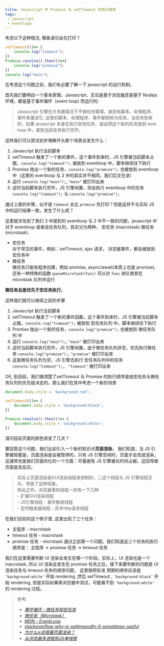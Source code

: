```yaml
---
title: Javascript 中 Promise 与 setTimeout 的执行顺序
tags: 
 - javascript
 - eventloop
---
```


考虑以下这种情况, 哪条语句会先打印？

```javascript
setTimeout(()=> {
    console.log("timeout");
})
Promise.resolve().then(()=>{
    console.log("promise");
})
console.log("main");
```

在考虑这个问题之前，我们有必要了解一下 javascript 的运行机制。  

首先我们要明白一个基本原理，Javascript，无论是基于浏览器还是基于 Nodejs 环境，都是基于事件循环（event loop) 而运行的:  
> Javascript 引擎在大多数情况下不做任何事情，直到有脚本、处理程序、事件来激活它, 这里的脚本、处理程序、事件都统称为任务，当任务到来时，如果 javascript 本身在执行其他任务，就会把这个新的任务放到 evet loop 中，直到当前任务执行完毕。  

这样我们可以尝试初步理解开头那个场景会发生什么：

 1. Javascript 执行当前脚本
 2. setTimeout 触发了一个新的事件，这个事件到来时，JS 引擎被当前脚本占据，`console.log("timeout");` 被放到 eventloop 中，脚本继续往下执行
 3. Promise 抛出一个新的任务，`console.log("promise");` 也被放到 eventloop 中（这里的 eventloop 与 2 中的其实并不相同，我们后文在讲）
 4. 运行 `console.log("main");`, `"main"` 被打印出来
 5. 这时当前脚本执行完毕，JS 引擎闲置，则会执行 eventloop 中的任务 `console.log("timeout");` 与 `console.log("promise");`

通过上面的步骤，似乎是 `timeout` 会比 `promise` 先打印？但是这并不与实际 JS 中的运行结果一致，发生了什么呢？

这里就涉及到了我们 3 中提到的 eventloop 与 2 中不一致的问题，javascript 中对于 eventloop 或者说任务队列，其实分为两种，  宏任务 (macrotask) 微任务(microtask).

- 宏任务  
   对于常见的事件，例如：setTimeout, ajax 请求， 浏览器事件，都会被放到宏任务中
- 微任务  
   微任务只能有程序创建，例如 promise, async/await(本质上也是 promise), 还有一种特殊的函数 `queueMicrotask(func)` 可以对 `func` 排队使其在 microtask 队列中运行  

**微任务总是优先于宏任务执行**。  

这样我们就可以继续之前的步骤  

 1. Javascript 执行当前脚本
 2. setTimeout 触发了一个新的事件函数，这个事件到来时，JS 引擎被当前脚本占据，`console.log("timeout");` 被放到 宏任务队列 中，脚本继续往下执行
 3. Promise 抛出一个新的任务，`console.log("promise");` 也被放到 微任务队列 中
 4. 运行 `console.log("main");`, `"main"` 被打印出来
 5. 这时当前脚本执行完毕，JS 引擎闲置，由于微任务队列非空，优先执行微任务 `console.log("promise");`, `"promise"` 被打印出来
 6. 这是微任务队列为空，JS 引擎去执行 宏任务队列中的任务 `console.log("timeout");`， `"timeout"` 被打印出来

OK, 到目前，我们搞清楚了setTimeout  与 Promise 的执行顺序是由宏任务与微任务队列的优先级决定的，那么我们在其中考虑一个新的场景

```javascript
document.body.style = 'background:red';

setTimeout(()=> {
    document.body.style = 'background:black';
})

Promise.resolve().then(()=> {
    document.body.style = 'background:white';
})
```

请问目前页面的颜色改变了几次？

要回答这个问题，我们比如引入一个新的知识点**页面渲染**， 我们知道，当 JS 引擎被阻塞是，页面渲染是会被暂停的，只有 JS 引擎空闲时，页面才会完成渲染，这通常也是我们页面优化的一个方面：尽量避免 JS 引擎被长时间占据，这回导致页面是去反应。
> 实际上页面渲染是GUI渲染线程来控制的，二这个线程与 JS 引擎线程互斥，导致了这种现象。  
> 除此之外，浏览器里的线程一共有一下几种  
    - 扩展GUI渲染线程  
    - JS引擎线程
    - 事件触发线程  
    - 定时触发器线程
    - 异步http请求线程  

在我们目前的这个例子里, 这里出现了三个任务：

- 主程序 - macrotask
- timeout 任务 - macrotask
- promise 任务 - microtask
通过之前第一个问题，我们知道这三个任务的执行顺序是： 主程序 -> promise 任务 -> timeout 任务  

我们在这里需要判断 UI 渲染会发生在哪一个阶段，实际上，UI 渲染也是一个 macrotask, 所以 UI 渲染会发生在 promise 任务之后，接下来要判断的问题是 UI 渲染任务与 timeout 任务的顺序问题， 这里按照标准 预期的顺序应该是 `'background:white'` 开始 rendering ,然后 setTimeout , `'background:black'` 开始 rendering, 但是实际如果再浏览器中测试，可能看不到 `'background:white'` 的 rendering 过程。

> 参考:  
>
> - *[事件循环：微任务和宏任务](https://zh.javascript.info/event-loop)*  
> - *[微任务（Microtask）](https://zh.javascript.info/microtask-queue)*  
> - *[MDN - EventLoop](https://developer.mozilla.org/zh-CN/docs/Web/JavaScript/EventLoop)*
> - *[stackoverflow-why-is-settimeoutfn-0-sometimes-useful](https://stackoverflow.com/questions/779379/why-is-settimeoutfn-0-sometimes-useful)*
> - *[为什么js会阻塞页面渲染？](https://lqqjohnny.github.io/2018/07/24/%E4%B8%BA%E4%BB%80%E4%B9%88js%E4%BC%9A%E9%98%BB%E5%A1%9E%E9%A1%B5%E9%9D%A2%E6%B8%B2%E6%9F%93%EF%BC%9F/)*
> - *[从浏览器多进程到JS单线程](https://www.jianshu.com/p/117d26a33610)*
